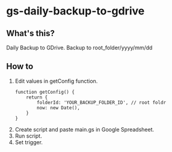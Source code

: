 # gs-daily-backup-to-gdrive

## What's this?

Daily Backup to GDrive. Backup to root_folder/yyyy/mm/dd

## How to

1. Edit values in getConfig function.
    ```
    function getConfig() {
        return {
            folderId: 'YOUR_BACKUP_FOLDER_ID', // root foldr
            now: new Date(),
        }
    }
    ```
2. Create script and paste main.gs in Google Spreadsheet.
3. Run script.
4. Set trigger.
